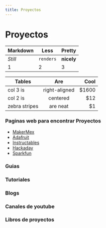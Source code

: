 ```yaml
---
title: Proyectos
---
```

# Proyectos

Markdown | Less | Pretty
--- | --- | ---
*Still* | `renders` | **nicely**
1 | 2 | 3

| Tables        | Are           | Cool  |
| ------------- |:-------------:| -----:|
| col 3 is      | right-aligned | $1600 |
| col 2 is      | centered      |   $12 |
| zebra stripes | are neat      |    $1 |

### Paginas web para encontrar Proyectos

- [MakerMex](http://www.makermex.com/blog/educacion-maker-3)
- [Adafruit](https://adafruit.com)
- [Instructables](https://instructables.com)
- [Hackaday](https://hackaday.com)
- [Sparkfun](https://sparkfun.com)


### Guias

### Tutoriales

### Blogs

### Canales de youtube

### Libros de proyectos
